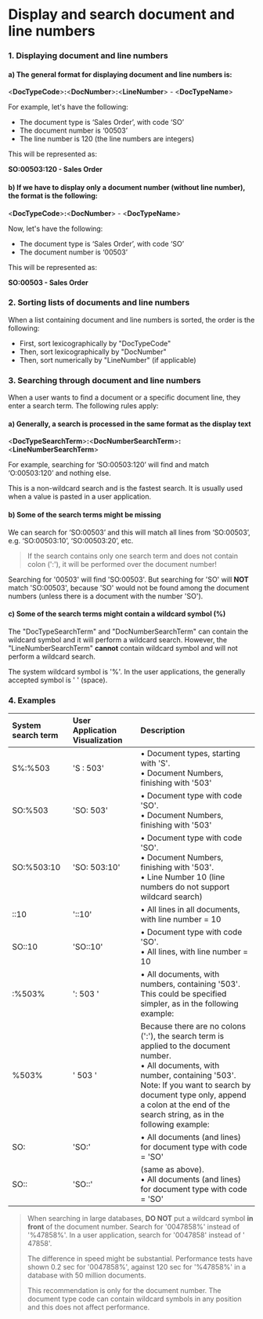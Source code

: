  # Display and search document and line numbers
 
### 1. Displaying document and line numbers

#### a) The general format for displaying document and line numbers is:

<**DocTypeCode**>**:**<**DocNumber**>**:**<**LineNumber**> - <**DocTypeName**>

For example, let's have the following:

- The document type is ‘Sales Order’, with code ‘SO’
- The document number is ‘00503’
- The line number is 120 (the line numbers are integers)

This will be represented as:

**SO:00503:120 - Sales Order**
 
 #### b) If we have to display only a document number (without line number), the format is the following:
 
<**DocTypeCode**>**:**<**DocNumber**> - <**DocTypeName**>

Now, let's have the following:

- The document type is ‘Sales Order’, with code ‘SO’
- The document number is ‘00503’

This will be represented as:

**SO:00503 - Sales Order**

### 2. Sorting lists of documents and line numbers

When a list containing document and line numbers is sorted, the order is the following:

- First, sort lexicographically by "DocTypeCode"
- Then, sort lexicographically by "DocNumber"
- Then, sort numerically by "LineNumber" (if applicable)
 
### 3. Searching through document and line numbers
  
When a user wants to find a document or a specific document line, they enter a search term. The following rules apply:
 
 #### a) Generally, a search is processed in the same format as the display text
 
<**DocTypeSearchTerm**>**:**<**DocNumberSearchTerm**>**:**<**LineNumberSearchTerm**>

For example, searching for ‘SO:00503:120’ will find and match ‘O:00503:120’ and nothing else.

This is a non-wildcard search and is the fastest search. It is usually used when a value is pasted in a user application.

#### b) Some of the search terms might be missing

We can search for ‘SO:00503’ and this will match all lines from ‘SO:00503’, e.g. ‘SO:00503:10’, ‘SO:00503:20’, etc.

> If the search contains only one search term and does not contain colon (':'), it will be performed over the document number!

Searching for '00503' will find 'SO:00503'. But searching for 'SO' will **NOT** match 'SO:00503', because 'SO' would not be found among the document numbers (unless there is a document with the number 'SO').

#### c) Some of the search terms might contain a wildcard symbol (%)

The "DocTypeSearchTerm" and "DocNumberSearchTerm" can contain the wildcard symbol and it will perform a wildcard search. However, the "LineNumberSearchTerm" **cannot** contain wildcard symbol and will not perform a wildcard search.

The system wildcard symbol is '%'. In the user applications, the generally accepted symbol is ' ' (space).

### 4. Examples
 
|System search term|User Application Visualization|Description
|:---|:---|:---
|S%:%503|'S : 503'| • Document types, starting with 'S'.<br> • Document Numbers, finishing with '503'
|SO:%503|'SO: 503'| • Document type with code 'SO'.<br> • Document Numbers, finishing with '503'
|SO:%503:10|'SO: 503:10'| • Document type with code 'SO'.<br> • Document Numbers, finishing with '503'.<br> • Line Number 10 (line numbers do not support wildcard search)
|::10|'::10'| • All lines in all documents, with line number = 10
|SO::10|'SO::10'| • Document type with code 'SO'.<br> • All lines, with line number = 10
|:%503%|': 503 '|• All documents, with numbers, containing '503'.<br> This could be specified simpler, as in the following example:
|%503%|' 503 '|Because there are no colons (':'), the search term is applied to the document number.<br> • All documents, with number, containing '503'.<br> Note: If you want to search by document type only, append a colon at the end of the search string, as in the following example:
|SO:|'SO:'| • All documents (and lines) for document type with code = 'SO'
|SO::|'SO::'|(same as above).<br> • All documents (and lines) for document type with code = 'SO'

 
> When searching in large databases, **DO NOT** put a wildcard symbol **in front** of the document number. Search for '0047858%' instead of '%47858%'. In a user application, search for '0047858' instead of ' 47858'.
>
> The difference in speed might be substantial. Performance tests have shown 0.2 sec for '0047858%', against 120 sec for '%47858%' in a database with 50 million documents.
>
> This recommendation is only for the document number. The document type code can contain wildcard symbols in any position and this does not affect performance.

